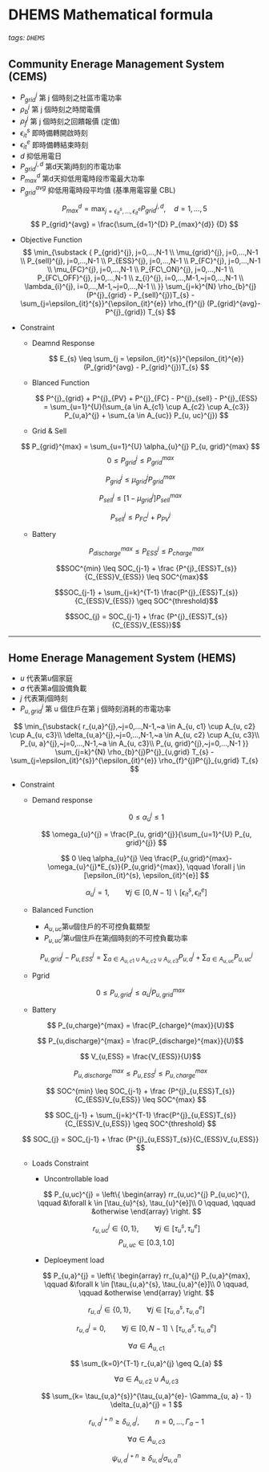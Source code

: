 # DHEMS Mathematical formula

###### tags: `DHEMS`

## Community Enerage Management System (CEMS)

* $P^{j}_{grid}$ 第 j 個時刻之社區市電功率
* $\rho_{b}^{j}$ 第 j 個時刻之時間電價
* $\rho_{f}^{j}$ 第 j 個時刻之回饋報價 (定值)
* $\epsilon_{it}^{s}$ 即時備轉開啟時刻
* $\epsilon_{it}^{e}$ 即時備轉結束時刻
* $d$ 抑低用電日
* $P_{grid}^{j,d}$ 第d天第j時刻的市電功率
* $P_{max}^{d}$ 第d天抑低用電時段市電最大功率
* $P_{grid}^{avg}$ 抑低用電時段平均值 (基準用電容量 CBL)

$$ P_{max}^{d}= \max_{j=\epsilon_{it}^{s},...,\epsilon_{it}^{e}}P_{grid}^{j,d}, \quad d=1,...,5 $$
$$ P_{grid}^{avg} = \frac{\sum_{d=1}^{D} P_{max}^{d}} {D} $$

* Objective Function
$$
\min_{\substack {
    P_{grid}^{j}, j=0,...,N-1 \\ 
    \mu_{grid}^{j}, j=0,...,N-1 \\
    P_{sell}^{j}, j=0,...,N-1 \\ 
    P_{ESS}^{j}, j=0,...,N-1 \\
    P_{FC}^{j}, j=0,...,N-1 \\ 
    \mu_{FC}^{j}, j=0,...,N-1 \\
    P_{FC\_ON}^{j}, j=0,...,N-1 \\
    P_{FC\_OFF}^{j}, j=0,...,N-1 \\
    z_{i}^{j}, i=0,...,M-1,~j=0,...,N-1 \\
    \lambda_{i}^{j}, i=0,...,M-1,~j=0,...,N-1 \\
}}
\sum_{j=k}^{N} \rho_{b}^{j} (P^{j}_{grid} - P_{sell}^{j})T_{s} -
\sum_{j=\epsilon_{it}^{s}}^{\epsilon_{it}^{e}} \rho_{f}^{j} (P_{grid}^{avg}-P^{j}_{grid}) T_{s}
$$

* Constraint
  
  * Deamnd Response

    $$ E_{s} \leq \sum_{j = \epsilon_{it}^{s}}^{\epsilon_{it}^{e}} (P_{grid}^{avg} - P_{grid}^{j})T_{s} $$
  
  * Blanced Function
    
    $$ P^{j}_{grid} + P^{j}_{PV} + P^{j}_{FC} - P^{j}_{sell} - P^{j}_{ESS} = \sum_{u=1}^{U}(\sum_{a \in  A_{c1} \cup A_{c2} \cup A_{c3}} P_{u,a}^{j} + \sum_{a \in A_{uc}} P_{u, uc}^{j}) $$

  * Grid & Sell
  <!-- * $P_{u, grid}^{j}$ 第 u 個住戶在第 j 個時刻消耗的市電功率 -->
  <!-- * $P_{u, grid}^{max}$ 第 u 個住戶的市電最大功率限制 -->
  <!-- * $\alpha_{u}^{j}$ 第 u 個住戶在第 j 個時刻同意使用多少百分比之市電功率 -->
    $$ P_{grid}^{max} = \sum_{u=1}^{U} \alpha_{u}^{j} P_{u, grid}^{max} $$
    $$ 0 \leq P_{grid}^{j} \leq P_{grid}^{max} $$

    $$ P_{grid}^{j} \leq \mu_{grid}^{j}P_{grid}^{max} $$

    $$ P_{sell}^{j} \leq [1 - \mu_{grid}^{j}] P_{sell}^{max} $$
    
    $$ P_{sell}^{j} \leq P_{FC}^{j} + P_{PV}^{j} $$

    <!-- * For GHEMS => LHEMS
    $$ P_{grid}^{max} = \sum_{u=1}^{U} \alpha_{u}^{j} P_{u, grid}^{max} $$
    $$ P_{grid}^{j} = \sum_{u=1}^{U} \alpha_{u}^{j} P_{u, grid}^{j} $$
    $$ 0 \leq P_{u,grid}^{j} \leq P_{u, grid}^{max} $$
    $$ 0 \leq \alpha_{u}^{j} \leq 1 $$ -->

  * Battery
  
    <!-- * $P_{u,ESS}^{j}$ 第 u 個住戶在第 j 個時刻使用的電池功率 -->
    <!-- * $\beta_{u}^{j}$ 第 u 個住戶在第 j 個時刻同意使用多少百分比之電池功率 -->

    $$P_{discharge}^{max} \leq P^{j}_{ESS} \leq P_{charge}^{max}$$

    $$SOC^{min} \leq SOC_{j-1} + \frac {P^{j}_{ESS}T_{s}}{C_{ESS}V_{ESS}} \leq SOC^{max}$$

    $$SOC_{j-1} + \sum_{j=k}^{T-1} \frac{P^{j}_{ESS}T_{s}}{C_{ESS}V_{ESS}} \geq SOC^{threshold}$$

    $$SOC_{j} = SOC_{j-1} + \frac {P^{j}_{ESS}T_{s}}{C_{ESS}V_{ESS}}$$

    <!-- * For GHEMS => LHEMS
    $$ P_{ESS}^{j} = \sum_{u=1}^{U} \beta_{u}^{j} P_{u,ESS}^{j} $$
    $$ P_{u,discharge}^{max} \leq P_{u,ESS}^{j} \leq P_{u,charge}^{max} $$
    $$ 0 \leq \beta_{u}^{j} \leq 1 $$ -->

  <!-- * FC -->

    <!-- $$ 0 \leq P^{j}_{FC} \leq P_{FC\_max}$$ -->

    <!-- $$ P^{j}_{FC\_ON} + P^{j}_{FC\_OFF} = P^{j}_{FC}$$ -->

    <!-- $$ P^{j}_{FC\_ON} \leq \mu^{j}_{FC}P_{FC\_max}$$ -->

    <!-- $$ \mu^{j}_{FC}P_{FC\_min} \leq P^{j}_{FC\_ON}$$ -->

    <!-- $$ P^{j}_{FC\_OFF} \leq [1 - \mu^{j}_{FC}]P_{FC\_OFF}$$ -->

    <!-- $$ 0 \leq \lambda^{j}_{i} \leq z^{j}_{i} \quad i=0,1,...,m-1$$ -->

    <!-- $$ \sum_{i=0}^{m-1} z^{j}_{i} =1$$ -->

    <!-- $$ \begin{aligned}
    P^{j}_{FC} &= 0 \cdot z^{j}_{0} \\
    &+ 0.35 \cdot z^{j}_{1} + (1.545-0.35) \cdot \lambda^{j}_{1} \\
    &+ 1.545 \cdot z^{j}_{2} + (2.740-1.545) \cdot \lambda^{j}_{2} \\
    &+ 3.935 \cdot z^{j}_{3} + (3.935-2.740) \cdot \lambda^{j}_{3} \\
    &+ 5.130 \cdot z^{j}_{4} + (5.130-3.935) \cdot \lambda^{j}_{4} \\
    \end{aligned} $$ -->

    <!-- $$ \begin{aligned}
    P^{j}_{FCT} &= 0 \cdot z^{j}_{0} \\
    &+ 0.6283 \cdot z^{j}_{1} + (3.0617-0.6283) \cdot \lambda^{j}_{1} \\
    &+ 3.0617 \cdot z^{j}_{2} + (5.8717-3.0617) \cdot \lambda^{j}_{2} \\
    &+ 5.8717 \cdot z^{j}_{3} + (9.0692-8.8717) \cdot \lambda^{j}_{3} \\
    &+ 9.0692 \cdot z^{j}_{4} + (12.8214-9.0692) \cdot \lambda^{j}_{4} \\
    \end{aligned} $$ -->

---

## Home Enerage Management System (HEMS)
* $u$ 代表第u個家庭
* $a$ 代表第a個設備負載
* $j$ 代表第j個時刻
* $P^{j}_{u,grid}$ 第 u 個住戶在第 j 個時刻消耗的市電功率

$$ \min_{\substack{
    r_{u,a}^{j},~j=0,...,N-1,~a \in A_{u, c1} \cup A_{u, c2} \cup A_{u, c3}\\ 
    \delta_{u,a}^{j},~j=0,...,N-1,~a \in A_{u, c2} \cup A_{u, c3}\\ 
    P_{u, a}^{j},~j=0,...,N-1,~a \in A_{u, c3}\\
    P_{u, grid}^{j},~j=0,...,N-1
}}
\sum_{j=k}^{N} \rho_{b}^{j}P^{j}_{u,grid} T_{s} -
\sum_{j=\epsilon_{it}^{s}}^{\epsilon_{it}^{e}} \rho_{f}^{j}P^{j}_{u,grid} T_{s} 
$$

<!-- HEMS Constraint -->
* Constraint
 
  * Demand response
  
    $$ 0 \leq \alpha_{u}^{j} \leq 1 $$

    $$ \omega_{u}^{j} = \frac{P_{u, grid}^{j}}{\sum_{u=1}^{U} P_{u, grid}^{j}}  $$

    $$ 0 \leq \alpha_{u}^{j} \leq \frac{P_{u,grid}^{max}-\omega_{u}^{j}*E_{s}}{P_{u,grid}^{max}}, \qquad \forall j \in [\epsilon_{it}^{s}, \epsilon_{it}^{e}] $$
    
    $$ \alpha_{u}^{j} = 1, \qquad  \forall j \in [0, N-1] \backslash  [\epsilon_{it}^{s}, \epsilon_{it}^{e}] $$

  * Balanced Function
    * $A_{u,uc}$第u個住戶的不可控負載類型
    * $P_{u,uc}^{j}$第u個住戶在第j個時刻的不可控負載功率

    $$ P_{u,grid}^{j} - P_{u,ESS}^{j}= \sum_{a \in A_{u, c1} \cup A_{u, c2} \cup A_{u, c3}} P_{u,a}^{j}  + \sum_{a \in A_{u, uc}} P_{u,uc}^{j}$$

  * Pgrid

  $$ 0 \leq P_{u,grid}^{j} \leq \alpha_{u}^{j}P_{u, grid}^{max} $$

  * Battery
  
  $$ P_{u,charge}^{max} = \frac{P_{charge}^{max}}{U}$$
  
  $$ P_{u,discharge}^{max} = \frac{P_{discharge}^{max}}{U}$$
  
  $$ V_{u,ESS} = \frac{V_{ESS}}{U}$$
  
  $$ P_{u,discharge}^{max} \leq P_{u,ESS}^{j} \leq P_{u,charge}^{max} $$

  $$ SOC^{min} \leq SOC_{j-1} + \frac {P^{j}_{u,ESS}T_{s}}{C_{ESS}V_{u,ESS}} \leq SOC^{max} $$

  $$ SOC_{j-1} + \sum_{j=k}^{T-1} \frac{P^{j}_{u,ESS}T_{s}}{C_{ESS}V_{u,ESS}} \geq SOC^{threshold} $$

  $$ SOC_{j} = SOC_{j-1} + \frac {P^{j}_{u,ESS}T_{s}}{C_{ESS}V_{u,ESS}} $$

  * Loads Constraint
      <!-- Uncontrollable load Constraint -->
      * Uncontrollable load
      
      $$ P_{u,uc}^{j} =
      \left\{ 
        \begin{array}
          rr_{u,uc}^{j} P_{u,uc}^{}, \qquad &\forall k \in [\tau_{u}^{s}, \tau_{u}^{e}]\\
          0 \qquad, \qquad &otherwise
        \end{array}
      \right.
      $$

      $$ r_{u,uc}^{j} \in \{0,1\}, \qquad \forall j \in [\tau_{u}^{s}, \tau_{u}^{e}] $$
      $$ P_{u,uc}^{} \in [0.3, 1.0] $$
      
      <!-- Deploeyment load Constraint -->
      * Deploeyment load

      $$ P_{u,a}^{j} =
      \left\{ 
        \begin{array}
          rr_{u,a}^{j} P_{u,a}^{max}, \qquad &\forall k \in [\tau_{u,a}^{s}, \tau_{u,a}^{e}]\\
          0 \qquad, \qquad &otherwise
        \end{array}
      \right.
      $$

      $$ r_{u,a}^{j} \in \{0,1\}, \qquad \forall j \in [\tau_{u,a}^{s}, \tau_{u,a}^{e}] $$

      $$ r_{u,a}^{j} = 0, \qquad \forall j \in [0,N-1] \backslash [\tau_{u,a}^{s}, \tau_{u,a}^{e}] $$

      $$ \forall a \in A_{u,c1} $$

      $$ \sum_{k=0}^{T-1} r_{u,a}^{j} \geq Q_{a} $$

      $$ \forall a \in A_{u,c2} \cup A_{u,c3} $$

      $$ \sum_{k= \tau_{u,a}^{s}}^{\tau_{u,a}^{e}- \Gamma_{u, a} - 1} \delta_{u,a}^{j} = 1 $$

      $$ r_{u,a}^{j+n} \geq \delta_{u,a}^{j}, \qquad n = 0,...,\Gamma_a-1 $$

      $$ \forall a \in A_{u,c3} $$

      $$ \psi_{u, a}^{j+n} \geq \delta_{u,a}^{j} \sigma_{u,a}^{n} $$
